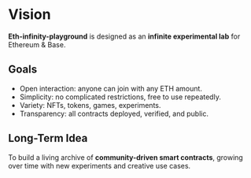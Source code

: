 # Vision

**Eth-infinity-playground** is designed as an **infinite experimental lab** for Ethereum & Base.

## Goals
- Open interaction: anyone can join with any ETH amount.
- Simplicity: no complicated restrictions, free to use repeatedly.
- Variety: NFTs, tokens, games, experiments.
- Transparency: all contracts deployed, verified, and public.

## Long-Term Idea
To build a living archive of **community-driven smart contracts**, growing over time with new experiments and creative use cases.
